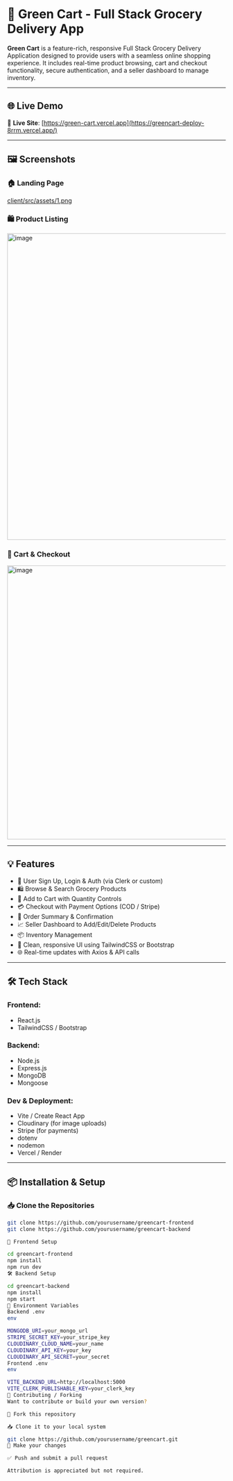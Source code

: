 # 🛒 Green Cart - Full Stack Grocery Delivery App

**Green Cart** is a feature-rich, responsive Full Stack Grocery Delivery Application designed to provide users with a seamless online shopping experience. It includes real-time product browsing, cart and checkout functionality, secure authentication, and a seller dashboard to manage inventory.

---

## 🌐 Live Demo

🔗 **Live Site**: [https://green-cart.vercel.app](https://greencart-deploy-8rrm.vercel.app/)

---

## 🖼️ Screenshots

### 🏠 Landing Page  
[client/src/assets/1.png](https://github.com/Om20An00/greencart-deploy-public/blob/b6220f7b68dc44f9492a9f78a3b6cfa82a8e33be/client/src/assets/1.png)


### 🛍️ Product Listing  
[<img width="1349" height="706" alt="image" src="https://github.com/user-attachments/assets/1b23a371-3395-46c6-aa3c-7c907a1bccc3" />](https://github.com/Om20An00/greencart-deploy-public/blob/main/client/src/assets/2.png)


### 🛒 Cart & Checkout  
[<img width="1345" height="631" alt="image" src="https://github.com/user-attachments/assets/75562e2a-b83f-40a0-ab88-d6d5f97bdce2" />](https://github.com/Om20An00/greencart-deploy-public/blob/main/client/src/assets/3.png)


---

## 💡 Features

- 🔐 User Sign Up, Login & Auth (via Clerk or custom)
- 🛍️ Browse & Search Grocery Products
- 🛒 Add to Cart with Quantity Controls
- 💳 Checkout with Payment Options (COD / Stripe)
- 🧾 Order Summary & Confirmation
- 📈 Seller Dashboard to Add/Edit/Delete Products
- 📦 Inventory Management
- 🎨 Clean, responsive UI using TailwindCSS or Bootstrap
- 🌐 Real-time updates with Axios & API calls

---

## 🛠 Tech Stack

### Frontend:
- React.js  
- TailwindCSS / Bootstrap  


### Backend:
- Node.js  
- Express.js  
- MongoDB 
- Mongoose 

### Dev & Deployment:
- Vite / Create React App  
- Cloudinary (for image uploads)  
- Stripe (for payments)  
- dotenv  
- nodemon  
- Vercel / Render

---

## 📦 Installation & Setup

### 📥 Clone the Repositories

```bash
git clone https://github.com/yourusername/greencart-frontend
git clone https://github.com/yourusername/greencart-backend

🚀 Frontend Setup

cd greencart-frontend
npm install
npm run dev
🛠️ Backend Setup

cd greencart-backend
npm install
npm start
🔐 Environment Variables
Backend .env
env

MONGODB_URI=your_mongo_url
STRIPE_SECRET_KEY=your_stripe_key
CLOUDINARY_CLOUD_NAME=your_name
CLOUDINARY_API_KEY=your_key
CLOUDINARY_API_SECRET=your_secret
Frontend .env
env

VITE_BACKEND_URL=http://localhost:5000
VITE_CLERK_PUBLISHABLE_KEY=your_clerk_key
🤝 Contributing / Forking
Want to contribute or build your own version?

🍴 Fork this repository

📥 Clone it to your local system

git clone https://github.com/yourusername/greencart.git
🔧 Make your changes

✅ Push and submit a pull request

Attribution is appreciated but not required.

